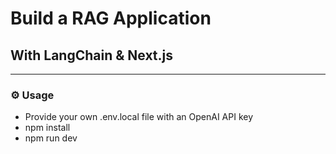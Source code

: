 # Build a RAG Application
## With LangChain & Next.js
---

### ⚙ Usage

- Provide your own .env.local file with an OpenAI API key
- npm install
- npm run dev